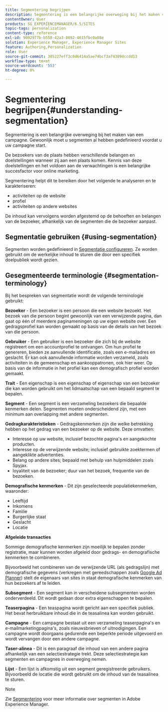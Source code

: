 ```yaml
---
title: Segmentering begrijpen
description: Segmentering is een belangrijke overweging bij het maken van een campagne. Gewoonlijk moet u segmenten al hebben gedefinieerd voordat u uw campagne start.
contentOwner: User
products: SG_EXPERIENCEMANAGER/6.5/SITES
topic-tags: personalization
content-type: reference
exl-id: 9092977b-b558-42a3-8092-4615fbc0a08e
solution: Experience Manager, Experience Manager Sites
feature: Authoring,Personalization
role: User
source-git-commit: 305227eff3c0d6414a5ae74bcf3a74309dccdd13
workflow-type: tm+mt
source-wordcount: '553'
ht-degree: 0%

---
```


# Segmentering begrijpen{#understanding-segmentation}

Segmentering is een belangrijke overweging bij het maken van een campagne. Gewoonlijk moet u segmenten al hebben gedefinieerd voordat u uw campagne start.

De bezoekers van de plaats hebben verschillende belangen en doelstellingen wanneer zij aan een plaats komen. Kennis van deze doelstellingen en het voldoen aan de verwachtingen is een belangrijke succesfactor voor online marketing.

Segmentering helpt dit te bereiken door het volgende te analyseren en te karakteriseren:

* activiteiten op de website
* profiel
* activiteiten op andere websites

De inhoud kan vervolgens worden afgestemd op de behoeften en belangen van de bezoeker, afhankelijk van de segmenten die de bezoeker aanpast.

## Segmentatie gebruiken {#using-segmentation}

Segmenten worden gedefinieerd in [Segmentatie configureren](/help/sites-administering/campaign-segmentation.md). Ze worden gebruikt om de werkelijke inhoud te sturen die door een specifiek doelpubliek wordt gezien.

## Gesegmenteerde terminologie {#segmentation-terminology}

Bij het bespreken van segmentatie wordt de volgende terminologie gebruikt:

**Bezoeker** - Een bezoeker is een persoon die een website bezoekt. Het bezoek van die persoon begint gewoonlijk van een verwijzende pagina, dan gaat op één of meerdere paginameningen op uw eigen website over. Een gedragsprofiel kan worden gemaakt op basis van de details van het bezoek van die persoon.

**Gebruiker** - Een gebruiker is een bezoeker die zich bij de website registreert om een accountprofiel te ontvangen. Om hun profiel te genereren, bieden ze aanvullende identificatie, zoals een e-mailadres en geslacht. Er kan ook aanvullende informatie worden verzameld, zoals activiteiten in de gemeenschap en aankooppatronen, ook hier weer. Op basis van de informatie in het profiel kan een demografisch profiel worden gemaakt.

**Trait** - Een eigenschap is een eigenschap of eigenschap van een bezoeker die kan worden gebruikt om het lidmaatschap van een bepaald segment te bepalen.

**Segment** - Een segment is een verzameling bezoekers die bepaalde kenmerken delen. Segmenten moeten onderscheidend zijn, met een minimum aan overlapping met andere segmenten.

**Gedragkarakteristieken** - Gedragskenmerken zijn die welke betrekking hebben op het gedrag van een bezoeker op de website. Deze omvatten:

* Interesse op uw website, inclusief bezochte pagina&#39;s en aangekochte producten.
* Interesse op de verwijzende website; inclusief gebruikte zoektermen of aangeklikte advertenties.
* Belang op andere sites; bepaald met behulp van hulpmiddelen zoals Spyjax.
* loyaliteit van de bezoeker; duur van het bezoek, frequentie van de bezoeken.

**Demografische kenmerken** - Dit zijn geselecteerde populatiekenmerken, waaronder:

* Leeftijd
* Inkomens
* Familie
* Burgerlijke staat
* Geslacht
* Locatie

**Afgeleide transacties**

Sommige demografische kenmerken zijn moeilijk te bepalen zonder registratie, maar kunnen worden afgeleid door gedrags- en demografische kenmerken te combineren.

Bijvoorbeeld het combineren van de verwijzende URL (als gedragslijn) met demografische gegevens (verkregen met gereedschappen zoals [Google Ad Planner](https://www.google.com/adplanner/)) stelt de eigenaars van sites in staat demografische kenmerken van hun bezoekers af te leiden.

**Subsegment** - Een segment kan in verscheidene subsegmenten worden onderverdeeld. Dit wordt gedaan door extra eigenschappen te bepalen.

**Teaserpagina** - Een teaspagina wordt gericht aan een specifiek publiek. Het bevat herbruikbare inhoud die in de teasalinea kan worden gebruikt.

**Campagne** - Een campagne bestaat uit een verzameling teaserpagina&#39;s en e-mailmarketingpagina&#39;s, zoals nieuwsbrieven of uitnodigingen. Een campagne wordt doorgaans gedurende een beperkte periode uitgevoerd en wordt vervangen door een andere campagne.

**Taser-alinea** - Dit is een paragraaf die inhoud van een andere pagina afhankelijk van een selectiestrategie trekt. Deze selectiestrategie kan segmenten en campagnes in overweging nemen.

**Lijst** - Een lijst is afkomstig uit een segment geregistreerde gebruikers. Bijvoorbeeld de locatie die wordt gebruikt om de inhoud van de teasalinea te sturen.

>[!NOTE]
>
>Zie [Segmentering](/help/sites-administering/campaign-segmentation.md) voor meer informatie over segmenten in Adobe Experience Manager.
